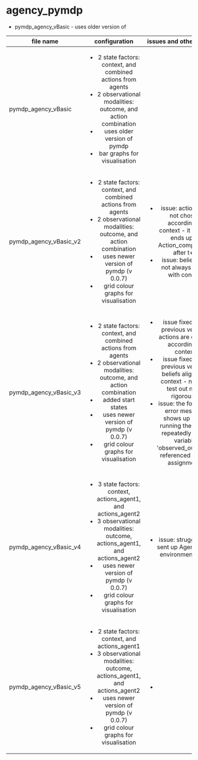 # agency_pymdp

* pymdp_agency_vBasic - uses older version of 

file name | configuration | issues and other notes
--- | :---: | :---:
pymdp_agency_vBasic | <ul><li>2 state factors: context, and combined actions from agents</li><li>2 observational modalities: outcome, and action combination</li><li>uses older version of pymdp</li><li>bar graphs for visualisation</li></ul>
pymdp_agency_vBasic_v2 | <ul><li>2 state factors: context, and combined actions from agents</li><li>2 observational modalities: outcome, and action combination</li><li>uses newer version of pymdp (v 0.0.7)</li><li>grid colour graphs for visualisation</li></ul> | <ul><li>issue: actions are not chosen according to context - it always ends up at Action_compAction after t+2</li><li>issue: beliefs are not always in line with context</li></ul>
pymdp_agency_vBasic_v3 | <ul><li>2 state factors: context, and combined actions from agents</li><li>2 observational modalities: outcome, and action combination</li><li> added start states</li><li>uses newer version of pymdp (v 0.0.7)</li><li>grid colour graphs for visualisation</li></ul> | <ul><li>issue fixed from previous version: actions are chosen according to context</li><li>issue fixed from previous version: beliefs align with context - need to test out more rigorously</li><li>issue: the following error message shows up when running the kernel repeatedly "local variable 'observed_outcome' referenced before assignment"</ul>
pymdp_agency_vBasic_v4 | <ul><li>3 state factors: context, actions_agent1, and actions_agent2</li><li>3 observational modalities: outcome, actions_agent1, and actions_agent2</li><li>uses newer version of pymdp (v 0.0.7)</li><li>grid colour graphs for visualisation</li></ul> | <ul><li>issue: struggling to sent up AgencyTask environment class</li></ul>
pymdp_agency_vBasic_v5 | <ul><li>2 state factors: context, and actions_agent1</li><li>3 observational modalities: outcome, actions_agent1, and actions_agent2</li><li>uses newer version of pymdp (v 0.0.7)</li><li>grid colour graphs for visualisation</li></ul> | <ul><li></li></ul>



